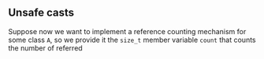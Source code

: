 ## Unsafe casts
Suppose now we want to implement a reference counting mechanism for some class `A`, so we provide it the `size_t` member variable `count` that counts the number of referred 
